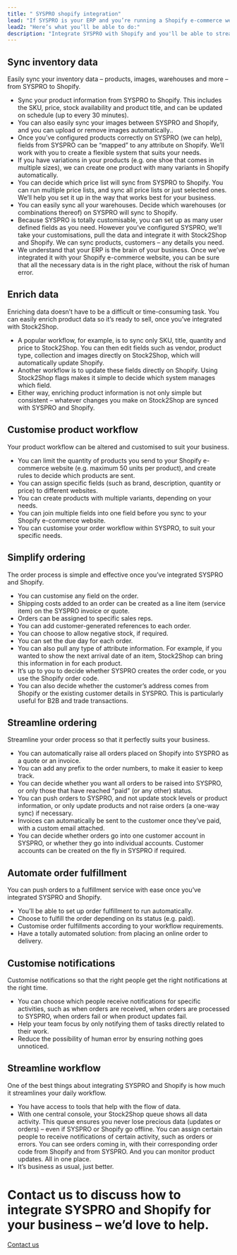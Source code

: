 ```yaml
---
title: " SYSPRO shopify integration"
lead: "If SYSPRO is your ERP and you’re running a Shopify e-commerce website, it’s essential that they can communicate with each other. That’s how we can help: a SYSPRO Shopify integration will make your daily business operations simple and stress-free."
lead2: "Here’s what you’ll be able to do:"
description: "Integrate SYSPRO with Shopify and you'll be able to streamline your workflow and simplify your ordering process. We'll work with you to create the SYSPRO Shopify integration that works best for your business. Find out more!"
---
```


Sync inventory data
-------------------

Easily sync your inventory data – products, images, warehouses and more – from SYSPRO to Shopify.

*   Sync your product information from SYSPRO to Shopify. This includes the SKU, price, stock availability and product title, and can be updated on schedule (up to every 30 minutes).
*   You can also easily sync your images between SYSPRO and Shopify, and you can upload or remove images automatically..
*   Once you’ve configured products correctly on SYSPRO (we can help), fields from SYSPRO can be “mapped” to any attribute on Shopify. We’ll work with you to create a flexible system that suits your needs.
*   If you have variations in your products (e.g. one shoe that comes in multiple sizes), we can create one product with many variants in Shopify automatically.
*   You can decide which price list will sync from SYSPRO to Shopify. You can run multiple price lists, and sync all price lists or just selected ones. We’ll help you set it up in the way that works best for your business.
*   You can easily sync all your warehouses. Decide which warehouses (or combinations thereof) on SYSPRO will sync to Shopify.
*   Because SYSPRO is totally customisable, you can set up as many user defined fields as you need. However you’ve configured SYSPRO, we’ll take your customisations, pull the data and integrate it with Stock2Shop and Shopify. We can sync products, customers – any details you need.
*   We understand that your ERP is the brain of your business. Once we’ve integrated it with your Shopify e-commerce website, you can be sure that all the necessary data is in the right place, without the risk of human error.

Enrich data
-----------

Enriching data doesn’t have to be a difficult or time-consuming task. You can easily enrich product data so it’s ready to sell, once you’ve integrated with Stock2Shop.

*   A popular workflow, for example, is to sync only SKU, title, quantity and price to Stock2Shop. You can then edit fields such as vendor, product type, collection and images directly on Stock2Shop, which will automatically update Shopify.
*   Another workflow is to update these fields directly on Shopify. Using Stock2Shop flags makes it simple to decide which system manages which field.
*   Either way, enriching product information is not only simple but consistent – whatever changes you make on Stock2Shop are synced with SYSPRO and Shopify.

Customise product workflow
--------------------------

Your product workflow can be altered and customised to suit your business.

*   You can limit the quantity of products you send to your Shopify e-commerce website (e.g. maximum 50 units per product), and create rules to decide which products are sent.
*   You can assign specific fields (such as brand, description, quantity or price) to different websites.
*   You can create products with multiple variants, depending on your needs.
*   You can join multiple fields into one field before you sync to your Shopify e-commerce website.
*   You can customise your order workflow within SYSPRO, to suit your specific needs.

Simplify ordering
-----------------

The order process is simple and effective once you’ve integrated SYSPRO and Shopify.

*   You can customise any field on the order.
*   Shipping costs added to an order can be created as a line item (service item) on the SYSPRO invoice or quote.
*   Orders can be assigned to specific sales reps.
*   You can add customer-generated references to each order.
*   You can choose to allow negative stock, if required.
*   You can set the due day for each order.
*   You can also pull any type of attribute information. For example, if you wanted to show the next arrival date of an item, Stock2Shop can bring this information in for each product.
*   It’s up to you to decide whether SYSPRO creates the order code, or you use the Shopify order code.
*   You can also decide whether the customer’s address comes from Shopify or the existing customer details in SYSPRO. This is particularly useful for B2B and trade transactions.

Streamline ordering
-------------------

Streamline your order process so that it perfectly suits your business.

*   You can automatically raise all orders placed on Shopify into SYSPRO as a quote or an invoice.
*   You can add any prefix to the order numbers, to make it easier to keep track.
*   You can decide whether you want all orders to be raised into SYSPRO, or only those that have reached “paid” (or any other) status.
*   You can push orders to SYSPRO, and not update stock levels or product information, or only update products and not raise orders (a one-way sync) if necessary.
*   Invoices can automatically be sent to the customer once they’ve paid, with a custom email attached.
*   You can decide whether orders go into one customer account in SYSPRO, or whether they go into individual accounts. Customer accounts can be created on the fly in SYSPRO if required.

Automate order fulfillment
--------------------------

You can push orders to a fulfillment service with ease once you’ve integrated SYSPRO and Shopify.

*   You’ll be able to set up order fulfillment to run automatically.
*   Choose to fulfill the order depending on its status (e.g. paid).
*   Customise order fulfillments according to your workflow requirements.
*   Have a totally automated solution: from placing an online order to delivery.

Customise notifications
-----------------------

Customise notifications so that the right people get the right notifications at the right time.

*   You can choose which people receive notifications for specific activities, such as when orders are received, when orders are processed to SYSPRO, when orders fail or when product updates fail.
*   Help your team focus by only notifying them of tasks directly related to their work.
*   Reduce the possibility of human error by ensuring nothing goes unnoticed.

Streamline workflow
-------------------

One of the best things about integrating SYSPRO and Shopify is how much it streamlines your daily workflow.

*   You have access to tools that help with the flow of data.
*   With one central console, your Stock2Shop queue shows all data activity. This queue ensures you never lose precious data (updates or orders) – even if SYSPRO or Shopify go offline. You can assign certain people to receive notifications of certain activity, such as orders or errors. You can see orders coming in, with their corresponding order code from Shopify and from SYSPRO. And you can monitor product updates. All in one place.
*   It’s business as usual, just better.

Contact us to discuss how to integrate SYSPRO and Shopify for your business – we’d love to help.
================================================================================================

[Contact us](/contact-us "Contact Stock2Shop")
